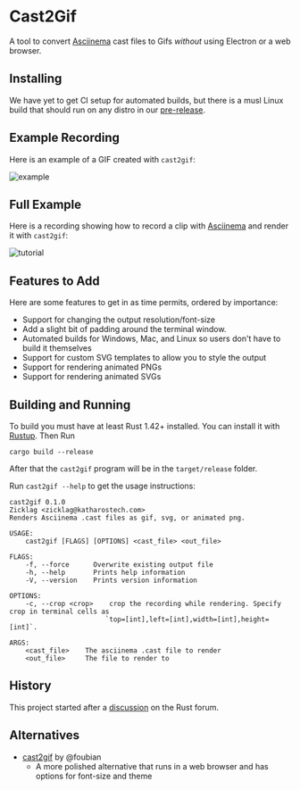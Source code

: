 # Cast2Gif

A tool to convert [Asciinema](https://github.com/asciinema/asciinema) cast files to Gifs *without* using Electron or a web browser.

## Installing

We have yet to get CI setup for automated builds, but there is a musl Linux build that should run on any distro in our [pre-release].

[pre-release]: https://github.com/katharostech/cast2gif/releases/tag/pre-release

## Example Recording

Here is an example of a GIF created with `cast2gif`:

![example](./doc/example1.gif)

## Full Example

Here is a recording showing how to record a clip with [Asciinema](https://github.com/asciinema/asciinema) and render it with `cast2gif`:

![tutorial](./doc/tutorial.gif)

## Features to Add

Here are some features to get in as time permits, ordered by importance:

- Support for changing the output resolution/font-size
- Add a slight bit of padding around the terminal window.
- Automated builds for Windows, Mac, and Linux so users don't have to build it themselves
- Support for custom SVG templates to allow you to style the output
- Support for rendering animated PNGs
- Support for rendering animated SVGs


## Building and Running

To build you must have at least Rust 1.42+ installed. You can install it with [Rustup](https://rustup.rs/). Then Run

    cargo build --release

After that the `cast2gif` program will be in the `target/release` folder.

Run `cast2gif --help` to get the usage instructions:

    cast2gif 0.1.0
    Zicklag <zicklag@katharostech.com>
    Renders Asciinema .cast files as gif, svg, or animated png.

    USAGE:
        cast2gif [FLAGS] [OPTIONS] <cast_file> <out_file>

    FLAGS:
        -f, --force      Overwrite existing output file
        -h, --help       Prints help information
        -V, --version    Prints version information

    OPTIONS:
        -c, --crop <crop>    crop the recording while rendering. Specify crop in terminal cells as
                            `top=[int],left=[int],width=[int],height=[int]`.

    ARGS:
        <cast_file>    The asciinema .cast file to render
        <out_file>     The file to render to
        
## History

This project started after a [discussion](https://users.rust-lang.org/t/writing-an-asciinema-to-gif-tool/39450/15?u=zicklag) on the Rust forum.

## Alternatives

- [cast2gif](https://github.com/foubian/cast2gif) by @foubian
    - A more polished alternative that runs in a web browser and has options for font-size and theme
